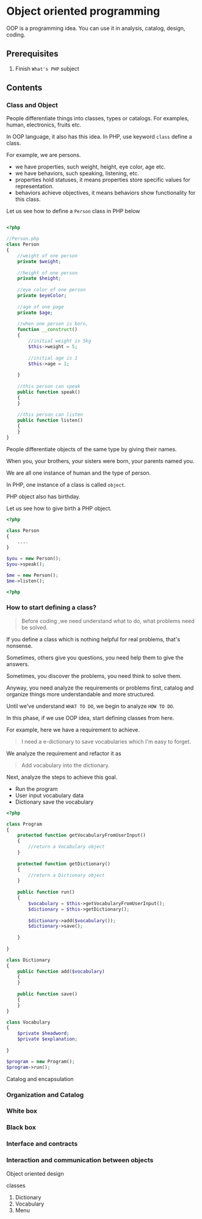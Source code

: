 # Object oriented programming

OOP is a programming idea. You can use it in analysis, catalog, design, coding. 

## Prerequisites

1. Finish `What's PHP` subject

## Contents

### Class and Object

People differentiate things into classes, types or catalogs. For examples, human, electronics, fruits etc.

In OOP language, it also has this idea. In PHP, use keyword `class` define a class.

For example, we are persons.
* we have properties, such weight, height, eye color, age etc.
* we have behaviors, such speaking, listening, etc.
* properties hold statuses, it means properties store specific values for representation.
* behaviors achieve objectives, it means behaviors show functionality for this class.

Let us see how to define a `Person` class in PHP below

```php

<?php

//Person.php
class Person 
{
    //weight of one person
    private $weight;
    
    //height of one person
    private $height;
    
    //eye color of one person
    private $eyeColor;
    
    //age of one page
    private $age;
    
    //when one person is born,      
    function __construct()
    {
        //initial weight is 5kg
        $this->weight = 5;
        
        //initial age is 1
        $this->age = 1;
        
    }
    
    //this person can speak
    public function speak()
    {
    }
    
    //this person can listen
    public function listen()
    {
    }
}

```

People differentiate objects of the same type by giving their names.

When you, your brothers, your sisters were born, your parents named you.

We are all one instance of human and the type of person.

In PHP, one instance of a class is called `object`.

PHP object also has birthday.

Let us see how to give birth a PHP object.

```php
<?php

class Person
{
    ....
}

$you = new Person();
$you->speak();

$me = new Person();
$me->listen();

```


```php
<?php


```


### How to start defining a class?

> Before coding ,we need understand what to do, what problems need be solved.

If you define a class which is nothing helpful for real problems, that's nonsense.

Sometimes, others give you questions, you need help them to give the answers.

Sometimes, you discover the problems, you need think to solve them.

Anyway, you need analyze the requirements or problems first, catalog and organize things more understandable and more structured.

Until we've understand `WHAT TO DO`, we begin to analyze `HOW TO DO`.

In this phase, if we use OOP idea, start defining classes from here.

For example, here we have a requirement to achieve.

>  I need a e-dictionary to save vocabularies which I'm easy to forget.

We analyze the requirement and refactor it as

> Add vocabulary into the dictionary.

Next, analyze the steps to achieve this goal.

* Run the program
* User input vocabulary data
* Dictionary save the vocabulary
 

```php
<?php

class Program
{
    protected function getVocabularyFromUserInput()
    {
        //return a Vocabulary object
    }
    
    protected function getDictionary()
    {
        //return a Dictionary object
    }
    
    public function run()
    {
        $vocabulary = $this->getVocabularyFromUserInput();
        $dictionary = $this->getDictionary();
        
        $dictionary->add($vocabulary());
        $dictionary->save();    
        
    }
    
}

class Dictionary
{
    public function add($vocabulary)
    {
    }
    
    public function save()
    {
    }
}

class Vocabulary
{
    $private $headword;
    $private $explanation;
    
}

$program = new Program();
$program->run();


```
 

Catalog and encapsulation


### Organization and Catalog

### White box

### Black box

### Interface and contracts

### Interaction and communication between objects

Object oriented design



classes
1. Dictionary
2. Vocabulary
3. Menu
